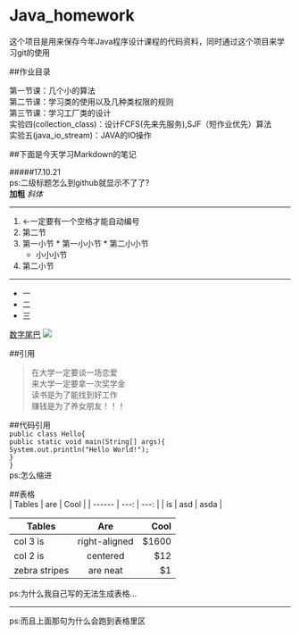 # Java_homework  
这个项目是用来保存今年Java程序设计课程的代码资料，同时通过这个项目来学习git的使用

##作业目录

第一节课：几个小的算法  
第二节课：学习类的使用以及几种类权限的规则  
第三节课：学习工厂类的设计  
实验四(collection_class)：设计FCFS(先来先服务),SJF（短作业优先）算法  
实验五(java_io_stream)：JAVA的IO操作  

##下面是今天学习Markdown的笔记

#####17.10.21  
ps:二级标题怎么到github就显示不了了?  
**加粗**
*斜体*  

---
1. <-一定要有一个空格才能自动编号  
2. 第二节  
  1. 第一小节
    * 第一小小节
    * 第二小小节
      * 小小小节
  2. 第二小节 

---
- 一
- 二
- 三

[数字尾巴](http://www.dgtle.com)
![](http://s.dgtle.com/forum/201710/17/233647fwb75zqmbe5q6oke.jpg-1200px?imageView2/2/w/960)

##引用  
>在大学一定要谈一场恋爱  
>来大学一定要拿一次奖学金  
>读书是为了能找到好工作  
>赚钱是为了养女朋友！！！

##代码引用  
`public class Hello{`  
	`public static void main(String[] args){`  
		`System.out.println("Hello World!");`  
	`}`  
`}`  
ps:怎么缩进

##表格  
| Tables |  are | Cool |
| ------ | ---: | ---: |
| is     |  asd | asda |


| Tables        |      Are      |  Cool |
| ------------- | :-----------: | ----: |
| col 3 is      | right-aligned | $1600 |
| col 2 is      |   centered    |   $12 |
| zebra stripes |   are neat    |    $1 |
ps:为什么我自己写的无法生成表格...  

---
ps:而且上面那句为什么会跑到表格里区